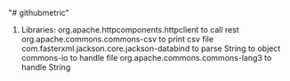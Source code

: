"# githubmetric" 
1. Libraries: 
	org.apache.httpcomponents.httpclient to call rest 
	org.apache.commons.commons-csv to print csv file
	com.fasterxml.jackson.core.jackson-databind to parse String to object
	commons-io to handle file
	org.apache.commons.commons-lang3 to handle String